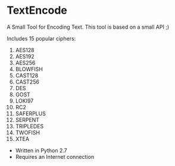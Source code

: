 TextEncode
==========

A Small Tool for Encoding Text. This tool is based on a small API ;)

Includes 15 popular ciphers:

01. AES128
02. AES192
03. AES256  
04. BLOWFISH  
05. CAST128  
06. CAST256  
07. DES  
08. GOST  
09. LOKI97  
10. RC2  
11. SAFERPLUS  
12. SERPENT  
13. TRIPLEDES  
14. TWOFISH  
15. XTEA  

- Written in Python 2.7
- Requires an Internet connection
